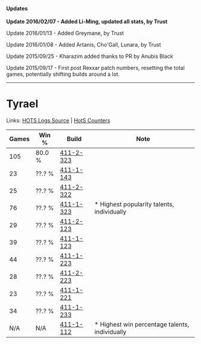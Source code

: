 #### Updates
**Update 2016/02/07 - Added Li-Ming, updated all stats, by Trust**

Update 2016/01/13 - Added Greymane, by Trust

Update 2016/01/08 - Added Artanis, Cho'Gall, Lunara, by Trust

Update 2015/09/25 - Kharazim added thanks to PR by Anubis Black

Update 2015/09/17 - First post Rexxar patch numbers, resetting the total games, potentially shifting builds around a lot.

***

# Tyrael

Links: [HOTS Logs Source](https://www.hotslogs.com/Sitewide/HeroDetails?Hero=Tyrael) | [HotS Counters](http://hotscounters.com/#/hero/Tyrael)

Games  | Win %  | Build     | Note
-----  | -----  | -----     | ----
105    | 80.0 % | [411-2-323](http://www.heroesfire.com/hots/talent-calculator/tyrael#rrP3) | 
23     | ??.? % | [411-1-143](http://www.heroesfire.com/hots/talent-calculator/tyrael#rr6d) | 
25     | ??.? % | [411-2-322](http://www.heroesfire.com/hots/talent-calculator/tyrael#rrP2) | 
76     | ??.? % | [411-1-323](http://www.heroesfire.com/hots/talent-calculator/tyrael#rr9R) | * Highest popularity talents, individually
29     | ??.? % | [411-2-123](http://www.heroesfire.com/hots/talent-calculator/tyrael#rrLx) | 
39     | ??.? % | [411-1-123](http://www.heroesfire.com/hots/talent-calculator/tyrael#rr6J) | 
44     | ??.? % | [411-1-223](http://www.heroesfire.com/hots/talent-calculator/tyrael#rr7t) | 
28     | ??.? % | [411-2-223](http://www.heroesfire.com/hots/talent-calculator/tyrael#rrNV) | 
23     | ??.? % | [411-1-221](http://www.heroesfire.com/hots/talent-calculator/tyrael#rr7r) | 
34     | ??.? % | [411-1-233](http://www.heroesfire.com/hots/talent-calculator/tyrael#rr81) | 
N/A    | N/A    | [411-1-112](http://www.heroesfire.com/hots/talent-calculator/tyrael#rr68) | * Highest win percentage talents, individually
